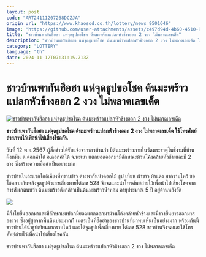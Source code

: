 ```yaml
---
layout: post
code: "ART24111207268DCZJA"
origin_url: "https://www.khaosod.co.th/lottery/news_9501646"
image: "https://github.com/user-attachments/assets/c497d94d-4b60-4510-92ad-08a81a2ca404"
title: "ชาวบ้านพากันฮือฮา แห่จุดธูปขอโชค ต้นมะพร้าวแปลกหัวช้างออก 2 งวง ไม่พลาดเลขเด็ด"
description: "ชาวบ้านพากันฮือฮา แห่จุดธูปขอโชค ต้นมะพร้าวแปลกหัวช้างออก 2 งวง ไม่พลาดเลขเด็ด ใช้โทรศัพย์ถ่ายภาพไว้เพื่อนำไปเสี่ยงโชคกัน"
category: "LOTTERY"
language: "th"
date: 2024-11-12T07:31:15.713Z
---
```


# ชาวบ้านพากันฮือฮา แห่จุดธูปขอโชค ต้นมะพร้าวแปลกหัวช้างออก 2 งวง ไม่พลาดเลขเด็ด

[![ชาวบ้านพากันฮือฮา แห่จุดธูปขอโชค ต้นมะพร้าวแปลกหัวช้างออก 2 งวง ไม่พลาดเลขเด็ด](https://www.khaosod.co.th/wpapp/uploads/2024/11/lucky3.jpg "ชาวบ้านพากันฮือฮา แห่จุดธูปขอโชค ต้นมะพร้าวแปลกหัวช้างออก 2 งวง ไม่พลาดเลขเด็ด")](https://www.khaosod.co.th/wpapp/uploads/2024/11/lucky3.jpg)

**ชาวบ้านพากันฮือฮา แห่จุดธูปขอโชค ต้นมะพร้าวแปลกหัวช้างออก 2 งวง ไม่พลาดเลขเด็ด ใช้โทรศัพย์ถ่ายภาพไว้เพื่อนำไปเสี่ยงโชคกัน**

วันที่ 12 พ.ย.2567 ผู้สื่อข่าวได้รับแจ้งจากชาวบ้านว่า มีต้นมะพร้าวภายในวัดพระธาตุโพธิ์งามที่บ้านฝั่งหมิ่น ต.ดอกคำใต้ อ.ดอกคำใต้ จ.พะเยา แตกยอดออกมามีลักษณะม้วนโค้งคล้ายหัวช้างและมี 2 งวง ซึ่งสร้างความฮือฮาเป็นอย่างมาก



ชาวบ้านในละแวกใกล้เคียงที่ทราบข่าว ต่างพากันนำดอกไม้ ธูป เทียน ผ้าขาว ผ้าแดง มากราบไหว้ ขอโชคลาภกันหลังจุดธูปตัวเลขเสี่ยงทายได้เลข 528 จึงจดและนำโทรศัพย์ถ่ายไว้เพื่อนำไปเสี่ยงโชคจากการสังเกตพบว่า ต้นมะพร้าวดังกล่าวเป็นต้นมะพร้าวน้ำหอม อายุประมาณ 5 ปี อยู่ด้านหลังวัด

[![](https://www.khaosod.co.th/wpapp/uploads/2024/11/lucky4.jpg)](https://www.khaosod.co.th/wpapp/uploads/2024/11/lucky4.jpg)

มีกิ่งใบยื่นออกมาและมีลักษณะแปลกมียอดแตกออกมาม้วนโค้งคล้ายหัวช้างและมีงวงยื่นยาวออกมาสองงวง ซึ่งอยู่สูงจากพื้นดินประมาณ1 เมตรเป็นที่ฮือฮาของชาวบ้านที่มาพบเห็นเป็นอย่างมาก พร้อมกันนี้ชาวบ้านได้นำธูปเทียนมากราบไหว้ และได้จุดธูปเพื่อเสี่ยงทาย ได้เลข 528 ชาวบ้านจึงจดและใช้โทรศัพย์ถ่ายไว้เพื่อนำไปเสี่ยงโชคกัน

ชาวบ้านพากันฮือฮา แห่จุดธูปขอโชค ต้นมะพร้าวแปลกหัวช้างออก 2 งวง ไม่พลาดเลขเด็ด